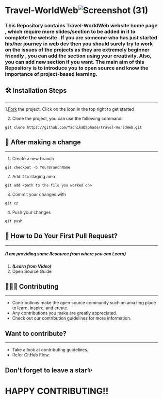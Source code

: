 # Travel-WorldWeb![Screenshot (31)](https://user-images.githubusercontent.com/99734957/206370455-fc03cae7-1420-4376-9e81-5f50436dcdb7.png)
### This Repository contains Travel-WorldWeb website home page , which require more slides/section to be added in it to complete the website . If you are someone who has just started his/her journey in web dev then you should surely try to work on the issues of the projects as they are extremely beginner friendly , you can add the section using your creativity. Also, you can add new section if you want. The main aim of this Repository is to introduce you to open source and know the importance of project-based learning.

## 🛠️ Installation Steps
***
1.[Fork](https://github.com/YadnikaDabhade/Travel-WorldWeb.git) the project. Click on the  icon in the top right to get started

2. Clone the project, you can use the following command:
```
git clone https://github.com/YadnikaDabhade/Travel-WorldWeb.git
```
## 🥂 After making a change
---
1. Create a new branch
```
git checkout -b YourBranchName
```
2. Add it to staging area
```
git add <path to the file you worked on>
```
3. Commit your changes with
```
git cz
```
4. Push your changes
```
git push
```
## 🫴 How to Do Your First Pull Request?
---
##### (I am providing some Resource from where you can Learn)

1. ___(Learn from Video)___
2. Open Source Guide

## 👩🏽‍💻 Contributing
---
* Contributions make the open source community such an amazing place to learn, inspire, and create.
* Any contributions you make are greatly appreciated.
* Check out our contribution guidelines for more information.
## Want to contribute?
---
* Take a look at contributing guidelines.
* Refer GitHub Flow.
## Don't forget to leave a star✨
# HAPPY CONTRIBUTING!!
